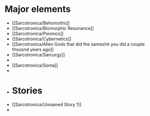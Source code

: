 # Major elements
- [[Sarcotronica/Behomoths]]
- [[Sarcotronica/Biomorphic Resonance]]
- [[Sarcotronica/Psionics]]
- [[Sarcotronica/Cybernetics]]
- [[Sarcotronica/Alien Gods that did the sameshit you did a couple thousnd years ago]]
- [[Sarcotronica/Sarcurgy]]
-
- [[Sarcotronica/Soma]]
-
- # Stories
- [[Sarcotronica/Unnamed Story 1]]
-
